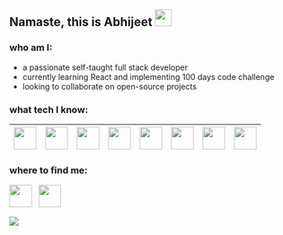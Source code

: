## Namaste, this is Abhijeet <img src = 'https://camo.githubusercontent.com/e8e7b06ecf583bc040eb60e44eb5b8e0ecc5421320a92929ce21522dbc34c891/68747470733a2f2f6d656469612e67697068792e636f6d2f6d656469612f6876524a434c467a6361737252346961377a2f67697068792e676966' height=30>

### who am I:
- a passionate self-taught full stack developer
- currently learning React and implementing 100 days code challenge
- looking to collaborate on open-source projects

### what tech I know:
| <a href="https://bit.ly/3ipm5FY"><img src="https://bit.ly/3pakjek" width=40px height=40px /></a> | <a href="https://bit.ly/35TaYzY"><img src="https://bit.ly/39QHWm6" width=40px height=40px /></a> | <a href="https://bit.ly/3p1To4G"><img src="https://bit.ly/2LNNx4v" width=40px height=40px /></a> | <a href="https://bit.ly/3ir0Fs1"><img src="https://bit.ly/3qvMHYQ" width=40px height=40px /></a> | <a href="https://bit.ly/3oXJ9OP"><img src="https://bit.ly/3sG74nS" width=40px height=40px /></a> | <a href="https://bit.ly/2LZlOxs"><img src="https://bit.ly/3sCwanQ" width=40px height=40px /></a> | <a href="https://bit.ly/3bYoNBn"><img src="https://bit.ly/3bRfxyF" width=40px height=40px /></a> | <a href="https://bit.ly/3qt4eRe"><img src="https://bit.ly/3ip9tyG" width=40px height=40px /></a> 
| --- | ---|---|---|---|---|---|---|

### where to find me:
<a href="https://bit.ly/3sEMnIX" target="_blank" rel="noopener noreferrer"><img src="https://bit.ly/2LKCMzU" width=40px height=40px /></a> &nbsp; <a href="https://bit.ly/35RmuvK" target="_blank" rel="noopener noreferrer"><img src="https://bit.ly/2KqCnlo" width=40px height=40px /></a>

![](https://komarev.com/ghpvc/?username=abhijeetpandit7&style=plastic&label=visitors)
